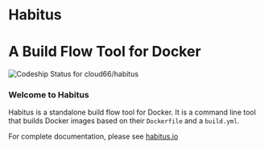 
Habitus
=======
A Build Flow Tool for Docker
=======
![Codeship Status for cloud66/habitus](https://codeship.com/projects/714284d0-e914-0133-1e5d-4eaa3299b296/status)

### <a href="#welcome-to-github-pages" id="welcome-to-github-pages" class="anchor"><span class="octicon octicon-link"></span></a>Welcome to Habitus

Habitus is a standalone build flow tool for Docker. It is a command line tool that builds Docker images based on their `Dockerfile` and a `build.yml`.

For complete documentation, please see [habitus.io](http://www.habitus.io)

